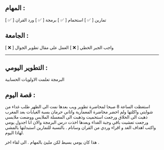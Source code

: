 
## المهام :

[ ✅ ] تمارين
[ ✅ ] استحمام
[ ✅ ] برمجة
[ ✅ ] ورد القران

## الجامعة :

[ ❌ ] واجب الجبر الخطي
[ ❌ ] العمل على مقال تطوير الجوال

---------------------------------------------------------------
## التطوير اليومي :

البرمجة تعلمت الاولويات الحسابية
## قصة اليوم :
استغظت الساعة 8 صبحا لمحاضرة تطوير ويب بعدها نمت الى الظهر طلب غداء من شوايتي واكلتها ولم احضر محاضرة المعمارية واتاني حرمان بسبة الغيابات بعد المغرب ذهبت الى الحلاق ورجعت استحميت وذهبت الى المغسلة الملابس ووضعت ملابسي ورجعت تعشيت باقي وجبة الغداء وبعدها اخذت درس البرمجة والان انا اجدول يومي واكتب اهداف الغد و اقراء وردي من القران وسانام .
بالنسبة للتمارين استبدلتها بالمشي لهاذا اليوم.

هذا كان يومي بسيط لكن مليئ بالمهام .
الى لقاء اخر .
